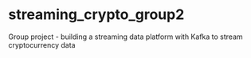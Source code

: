 # streaming_crypto_group2
Group project - building a streaming data platform with Kafka to stream cryptocurrency data

